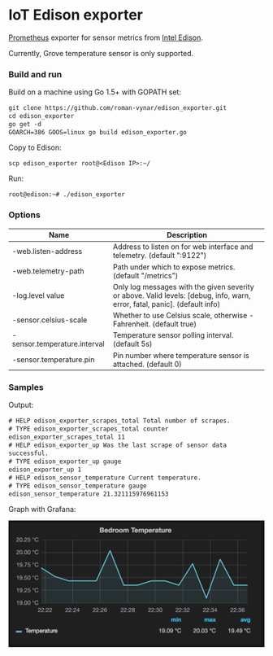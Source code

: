 # IoT Edison exporter

[Prometheus](http://prometheus.io) exporter for sensor metrics from [Intel Edison](https://software.intel.com/en-us/iot/hardware/edison).  

Currently, Grove temperature sensor is only supported.

### Build and run

Build on a machine using Go 1.5+ with GOPATH set:

    git clone https://github.com/roman-vynar/edison_exporter.git
    cd edison_exporter
    go get -d
    GOARCH=386 GOOS=linux go build edison_exporter.go

Copy to Edison:
    
    scp edison_exporter root@<Edison IP>:~/
    
Run:

    root@edison:~# ./edison_exporter

### Options

Name                              | Description
----------------------------------|------------------------------------------------------------------------------------
-web.listen-address               | Address to listen on for web interface and telemetry. (default ":9122")
-web.telemetry-path               | Path under which to expose metrics. (default "/metrics")
-log.level value                  | Only log messages with the given severity or above. Valid levels: [debug, info, warn, error, fatal, panic]. (default info)
-sensor.celsius-scale             | Whether to use Celsius scale, otherwise - Fahrenheit. (default true)
-sensor.temperature.interval      | Temperature sensor polling interval. (default 5s)
-sensor.temperature.pin           | Pin number where temperature sensor is attached. (default 0)

### Samples

Output:

    # HELP edison_exporter_scrapes_total Total number of scrapes.
    # TYPE edison_exporter_scrapes_total counter
    edison_exporter_scrapes_total 11
    # HELP edison_exporter_up Was the last scrape of sensor data successful.
    # TYPE edison_exporter_up gauge
    edison_exporter_up 1
    # HELP edison_sensor_temperature Current temperature.
    # TYPE edison_sensor_temperature gauge
    edison_sensor_temperature 21.321115976961153

Graph with Grafana:

![image](temperature.png)

